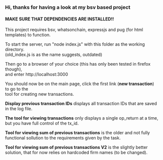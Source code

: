 ### Hi, thanks for having a look at my bsv based project

#### MAKE SURE THAT DEPENDENCIES ARE INSTALLED!!

This project requires bsv, whatsonchain, expressjs and pug (for html templates) to function.

To start the server, run "node index.js" with this folder as the working directory.  
(old_index.js is as the name suggests, outdated)

Then go to a browser of your choice (this has only been tested in firefox though),  
and enter http://localhost:3000

You should now be on the main page, click the first link (**new transaction**) to go to the  
tool for creating new transactions.

**Display previous transaction IDs** displays all transaction IDs that are saved in the log file.

**The tool for viewing transactions** only displays a single op_return at a time, but you have full control of the tx_id.

**Tool for viewing sum of previous transactions** is the older and not fully functional sollution to the requirements given by the task.

**Tool for viewing sum of previous transactions V2** is the slightly better solution, that for now relies on hardcoded firm names (to be changed).
